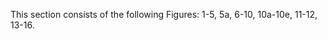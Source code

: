 This section consists of the following Figures: 1-5, 5a, 6-10, 10a-10e, 11-12, 13-16.
              

